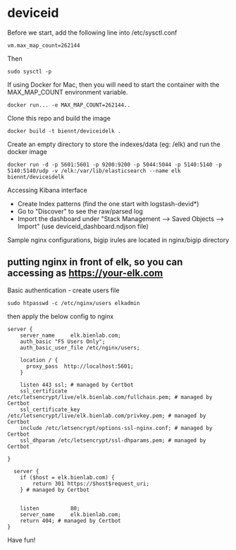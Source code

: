# deviceid
Before we start, add the following line into /etc/sysctl.conf
```
vm.max_map_count=262144
```
Then
```
sudo sysctl -p
```
If using Docker for Mac, then you will need to start the container with the MAX_MAP_COUNT environment variable.
```
docker run... -e MAX_MAP_COUNT=262144..
```
Clone this repo and build the image
```
docker build -t biennt/deviceidelk .
```
Create an empty directory to store the indexes/data (eg: /elk) and run the docker image

```
docker run -d -p 5601:5601 -p 9200:9200 -p 5044:5044 -p 5140:5140 -p 5140:5140/udp -v /elk:/var/lib/elasticsearch --name elk biennt/deviceidelk
```
Accessing Kibana interface
- Create Index patterns (find the one start with logstash-devid*)
- Go to "Discover" to see the raw/parsed log
- Import the dashboard under "Stack Management --> Saved Objects --> Import" (use deviceid_dashboard.ndjson file)

Sample nginx configurations, bigip irules are located in nginx/bigip directory

## putting nginx in front of elk, so you can accessing as https://your-elk.com 
Basic authentication - create users file 
```
sudo htpasswd -c /etc/nginx/users elkadmin
```
then apply the below config to nginx
```
server {
    server_name     elk.bienlab.com;
    auth_basic "F5 Users Only";
    auth_basic_user_file /etc/nginx/users;

    location / {
      proxy_pass  http://localhost:5601;
    }

    listen 443 ssl; # managed by Certbot
    ssl_certificate /etc/letsencrypt/live/elk.bienlab.com/fullchain.pem; # managed by Certbot
    ssl_certificate_key /etc/letsencrypt/live/elk.bienlab.com/privkey.pem; # managed by Certbot
    include /etc/letsencrypt/options-ssl-nginx.conf; # managed by Certbot
    ssl_dhparam /etc/letsencrypt/ssl-dhparams.pem; # managed by Certbot

}

  server {
    if ($host = elk.bienlab.com) {
        return 301 https://$host$request_uri;
    } # managed by Certbot


    listen          80;
    server_name     elk.bienlab.com;
    return 404; # managed by Certbot
}
```
Have fun!
